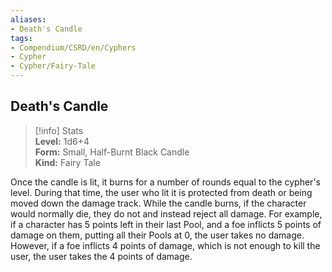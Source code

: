 ```yaml
---
aliases:
- Death's Candle
tags:
- Compendium/CSRD/en/Cyphers
- Cypher
- Cypher/Fairy-Tale
---
```


  
## Death's Candle  
>[!info] Stats  
> **Level:** 1d6+4  
> **Form:** Small, Half-Burnt Black Candle  
> **Kind:** Fairy Tale
  
Once the candle is lit, it burns for a number of rounds equal to the cypher's level. During that time, the user who lit it is protected from death or being moved down the damage track. While the candle burns, if the character would normally die, they do not and instead reject all damage. For example, if a character has 5 points left in their last Pool, and a foe inflicts 5 points of damage on them, putting all their Pools at 0, the user takes no damage. However, if a foe inflicts 4 points of damage, which is not enough to kill the user, the user takes the 4 points of damage.